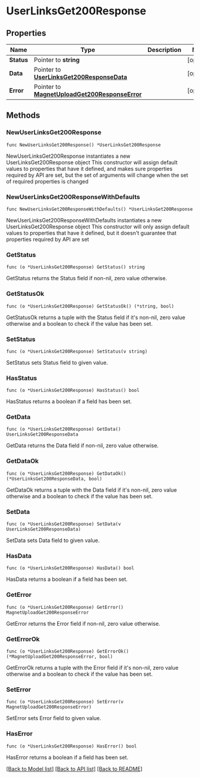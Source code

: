 # UserLinksGet200Response

## Properties

Name | Type | Description | Notes
------------ | ------------- | ------------- | -------------
**Status** | Pointer to **string** |  | [optional] 
**Data** | Pointer to [**UserLinksGet200ResponseData**](UserLinksGet200ResponseData.md) |  | [optional] 
**Error** | Pointer to [**MagnetUploadGet200ResponseError**](MagnetUploadGet200ResponseError.md) |  | [optional] 

## Methods

### NewUserLinksGet200Response

`func NewUserLinksGet200Response() *UserLinksGet200Response`

NewUserLinksGet200Response instantiates a new UserLinksGet200Response object
This constructor will assign default values to properties that have it defined,
and makes sure properties required by API are set, but the set of arguments
will change when the set of required properties is changed

### NewUserLinksGet200ResponseWithDefaults

`func NewUserLinksGet200ResponseWithDefaults() *UserLinksGet200Response`

NewUserLinksGet200ResponseWithDefaults instantiates a new UserLinksGet200Response object
This constructor will only assign default values to properties that have it defined,
but it doesn't guarantee that properties required by API are set

### GetStatus

`func (o *UserLinksGet200Response) GetStatus() string`

GetStatus returns the Status field if non-nil, zero value otherwise.

### GetStatusOk

`func (o *UserLinksGet200Response) GetStatusOk() (*string, bool)`

GetStatusOk returns a tuple with the Status field if it's non-nil, zero value otherwise
and a boolean to check if the value has been set.

### SetStatus

`func (o *UserLinksGet200Response) SetStatus(v string)`

SetStatus sets Status field to given value.

### HasStatus

`func (o *UserLinksGet200Response) HasStatus() bool`

HasStatus returns a boolean if a field has been set.

### GetData

`func (o *UserLinksGet200Response) GetData() UserLinksGet200ResponseData`

GetData returns the Data field if non-nil, zero value otherwise.

### GetDataOk

`func (o *UserLinksGet200Response) GetDataOk() (*UserLinksGet200ResponseData, bool)`

GetDataOk returns a tuple with the Data field if it's non-nil, zero value otherwise
and a boolean to check if the value has been set.

### SetData

`func (o *UserLinksGet200Response) SetData(v UserLinksGet200ResponseData)`

SetData sets Data field to given value.

### HasData

`func (o *UserLinksGet200Response) HasData() bool`

HasData returns a boolean if a field has been set.

### GetError

`func (o *UserLinksGet200Response) GetError() MagnetUploadGet200ResponseError`

GetError returns the Error field if non-nil, zero value otherwise.

### GetErrorOk

`func (o *UserLinksGet200Response) GetErrorOk() (*MagnetUploadGet200ResponseError, bool)`

GetErrorOk returns a tuple with the Error field if it's non-nil, zero value otherwise
and a boolean to check if the value has been set.

### SetError

`func (o *UserLinksGet200Response) SetError(v MagnetUploadGet200ResponseError)`

SetError sets Error field to given value.

### HasError

`func (o *UserLinksGet200Response) HasError() bool`

HasError returns a boolean if a field has been set.


[[Back to Model list]](../README.md#documentation-for-models) [[Back to API list]](../README.md#documentation-for-api-endpoints) [[Back to README]](../README.md)


